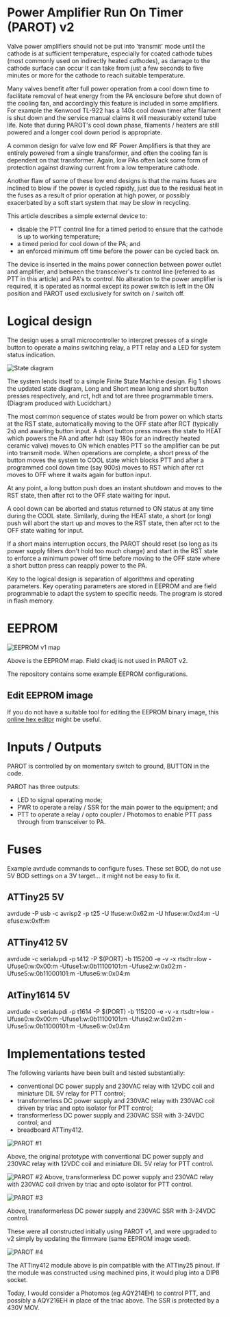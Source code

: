 # Power Amplifier Run On Timer (PAROT) v2

Valve power amplifiers should not be put into 'transmit' mode until the cathode is at sufficient temperature, especially for coated cathode tubes (most commonly used on indirectly heated cathodes), as damage to the cathode surface can occur It can take from just a few seconds to five minutes or more for the cathode to reach suitable temperature.

Many valves benefit after full power operation from a cool down time to facilitate removal of heat energy from the PA enclosure before shut down of the cooling fan, and accordingly this feature is included in some amplifiers. For example the Kenwood TL-922 has a 140s cool down timer after filament is shut down and the service manual claims it will measurably extend tube life. Note that during PAROT's cool down phase, filaments / heaters are still powered and a longer cool down period is appropriate.

A common design for valve low end RF Power Amplifiers is that they are entirely powered from a single transformer, and often the cooling fan is dependent on that transformer. Again, low PAs often lack some form of protection against drawing current from a low temperature cathode.

Another flaw of some of these low end designs is that the mains fuses are inclined to blow if the power is cycled rapidly, just due to the residual heat in the fuses as a result of prior operation at high power, or possibly exacerbated by a soft start system that may be slow in recycling.

This article describes a simple external device to:

- disable the PTT control line for a timed period to ensure that the cathode is up to working temperature;
- a timed period for cool down of the PA; and
- an enforced minimum off time before the power can be cycled back on.

The device is inserted in the mains power connection between power outlet and amplifier, and between the transceiver's tx control line (referred to as PTT in this article) and PA's tx control. No alteration to the power amplifier is required, it is operated as normal except its power switch is left in the ON position and PAROT used exclusively for switch on / switch off.

# Logical design
The design uses a small microcontroller to interpret presses of a single button to operate a mains switching relay, a PTT relay and a LED for system status indication.

![State diagram](doc/sd02.png)

The system lends itself to a simple Finite State Machine design. Fig 1 shows the updated state diagram, Long and Short mean long and short button presses respectively, and rct, hdt and tot are three programmable timers. (Diagram produced with Lucidchart.)

The most common sequence of states would be from power on which starts at the RST state, automatically moving to the OFF state after RCT (typically 2s) and awaiting button input. A short button press moves the state to HEAT which powers the PA and after hdt (say 180s for an indirectly heated ceramic valve) moves to ON which enables PTT so the amplifier can be put into transmit mode. When operations are complete, a short press of the button moves the system to COOL state which blocks PTT and after a programmed cool down time (say 900s) moves to RST which after rct moves to OFF where it waits again for button input.

At any point, a long button push does an instant shutdown and moves to the RST state, then after rct to the OFF state waiting for input.

A cool down can be aborted and status returned to ON status at any time during the COOL state. Similarly, during the HEAT state, a short (or long) push will abort the start up and moves to the RST state, then after rct to the OFF state waiting for input.

If a short mains interruption occurs, the PAROT should reset (so long as its power supply filters don't hold too much charge) and start in the RST state to enforce a minimum power off time before moving to the OFF state where a short button press can reapply power to the PA.

Key to the logical design is separation of algorithms and operating parameters. Key operating parameters are stored in EEPROM and are field programmable to adapt the system to specific needs. The program is stored in flash memory.

# EEPROM

![EEPROM v1 map](doc/EEPROMv1.png)

Above is the EEPROM map. Field ckadj is not used in PAROT v2.

The repository contains some example EEPROM configurations.

## Edit EEPROM image

If you do not have a suitable tool for editing the EEPROM binary image, this <a href="https://hexed.it/" target="_blank">online hex editor</a> might be useful.

# Inputs / Outputs

PAROT is controlled by on momentary switch to ground, BUTTON in the code.

PAROT has three outputs:

- LED to signal operating mode;
- PWR to operate a relay / SSR for the main power to the equipment; and
- PTT to operate a relay / opto coupler / Photomos to enable PTT pass through from transceiver to PA.

# Fuses

Example avrdude commands to configure fuses. These set BOD, do not use 5V BOD settings on a 3V target... it might not be easy to fix it.

## ATTiny25 5V

avrdude -P usb -c avrisp2 -p t25 -U lfuse:w:0x62:m -U hfuse:w:0xd4:m -U efuse:w:0xff:m

## ATTiny412 5V

avrdude -c serialupdi -p t412 -P $(PORT) -b 115200 -e -v -x rtsdtr=low -Ufuse0:w:0x00:m -Ufuse1:w:0b11100101:m -Ufuse2:w:0x02:m -Ufuse5:w:0b11000101:m -Ufuse6:w:0x04:m

## AtTiny1614 5V

avrdude -c serialupdi -p t1614 -P $(PORT) -b 115200 -e -v -x rtsdtr=low -Ufuse0:w:0x00:m -Ufuse1:w:0b11100101:m -Ufuse2:w:0x02:m -Ufuse5:w:0b11000101:m -Ufuse6:w:0x04:m

# Implementations tested

The following variants have been built and tested substantially:
- conventional DC power supply and 230VAC relay with 12VDC coil and miniature DIL 5V relay for PTT control;
- transformerless DC power supply and 230VAC relay with 230VAC coil driven by triac and opto isolator for PTT control;
- transformerless DC power supply and 230VAC SSR with 3-24VDC control; and
- breadboard ATTiny412.

![PAROT #1](doc/parot100.jpg)

Above, the original prototype with conventional DC power supply and 230VAC relay with 12VDC coil and miniature DIL 5V relay for PTT control.

![PAROT #2](doc/parot102.jpg)
Above, transformerless DC power supply and 230VAC relay with 230VAC coil driven by triac and opto isolator for PTT control.

![PAROT #3](doc/parot108.jpg)

Above, transformerless DC power supply and 230VAC SSR with 3-24VDC control.

These were all constructed initially using PAROT v1, and were upgraded to v2 simply by updating the firmware (same EEPROM image used).

![PAROT #4](doc/parot110.jpg)

The ATTiny412 module above is pin compatible with the ATTiny25 pinout. If the module was constructed using machined pins, it would plug into a DIP8 socket.

Today, I would consider a Photomos (eg AQY214EH) to control PTT, and possibly a AQY216EH in place of the triac above. The SSR is protected by a 430V MOV.


